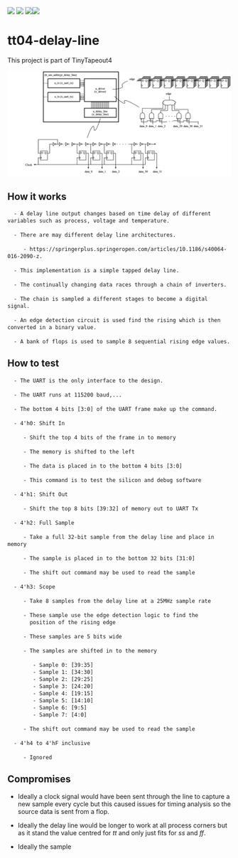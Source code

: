 ![](../../workflows/gds/badge.svg) ![](../../workflows/docs/badge.svg) ![](../../workflows/wokwi_test/badge.svg)![](../../workflows/test/badge.svg)

# tt04-delay-line

This project is part of TinyTapeout4

![](doc/tt_um_ashleyjr_delay_line.png)


## How it works

      - A delay line output changes based on time delay of different variables such as process, voltage and temperature.
      
      - There are may different delay line architectures.

         - https://springerplus.springeropen.com/articles/10.1186/s40064-016-2090-z. 
      
      - This implementation is a simple tapped delay line.
      
      - The continually changing data races through a chain of inverters.
      
      - The chain is sampled a different stages to become a digital signal.

      - An edge detection circuit is used find the rising which is then converted in a binary value.

      - A bank of flops is used to sample 8 sequential rising edge values.


## How to test
      
      - The UART is the only interface to the design.
      
      - The UART runs at 115200 baud,...
      
      - The bottom 4 bits [3:0] of the UART frame make up the command.
      
      - 4'h0: Shift In
         
         - Shift the top 4 bits of the frame in to memory

         - The memory is shifted to the left

         - The data is placed in to the bottom 4 bits [3:0]

         - This command is to test the silicon and debug software
      
      - 4'h1: Shift Out
         
         - Shift the top 8 bits [39:32] of memory out to UART Tx
      
      - 4'h2: Full Sample
         
         - Take a full 32-bit sample from the delay line and place in memory

         - The sample is placed in to the bottom 32 bits [31:0]

         - The shift out command may be used to read the sample
      
      - 4'h3: Scope
         
         - Take 8 samples from the delay line at a 25MHz sample rate

         - These sample use the edge detection logic to find the 
           position of the rising edge 
         
         - These samples are 5 bits wide

         - The samples are shifted in to the memory

            - Sample 0: [39:35]
            - Sample 1: [34:30]
            - Sample 2: [29:25]
            - Sample 3: [24:20]
            - Sample 4: [19:15]
            - Sample 5: [14:10]
            - Sample 6: [9:5]
            - Sample 7: [4:0]

         - The shift out command may be used to read the sample

      - 4'h4 to 4'hF inclusive

         - Ignored


## Compromises

   - Ideally a clock signal would have been sent through the line to capture a new sample every cycle but this caused issues for timing analysis so the source data is sent from a flop.

   - Ideally the delay line would be longer to work at all process corners but as it stand the value centred for *tt* and only just fits for *ss* and *ff*.

   - Ideally the sample
 

